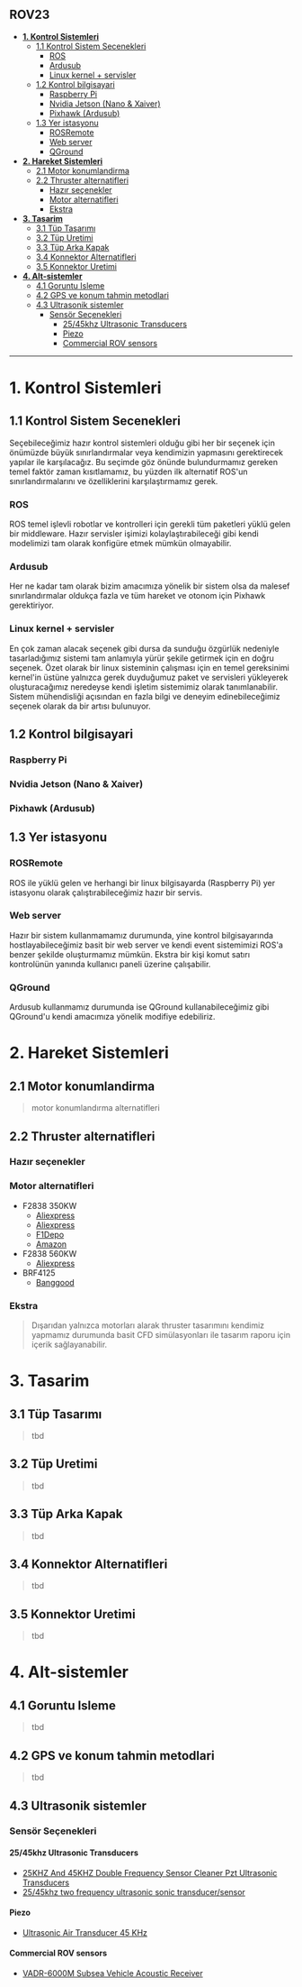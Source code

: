 **ROV23**
---
- [**1. Kontrol Sistemleri**](#1-kontrol-sistemleri)
  - [1.1 Kontrol Sistem Secenekleri](#11-kontrol-sistem-secenekleri)
    - [ROS](#ros)
    - [Ardusub](#ardusub)
    - [Linux kernel + servisler](#linux-kernel--servisler)
  - [1.2 Kontrol bilgisayari](#12-kontrol-bilgisayari)
    - [Raspberry Pi](#raspberry-pi)
    - [Nvidia Jetson (Nano & Xaiver)](#nvidia-jetson-nano--xaiver)
    - [Pixhawk (Ardusub)](#pixhawk-ardusub)
  - [1.3 Yer istasyonu](#13-yer-istasyonu)
    - [ROSRemote](#rosremote)
    - [Web server](#web-server)
    - [QGround](#qground)
- [**2. Hareket Sistemleri**](#2-hareket-sistemleri)
  - [2.1 Motor konumlandirma](#21-motor-konumlandirma)
  - [2.2 Thruster alternatifleri](#22-thruster-alternatifleri)
    - [Hazır seçenekler](#hazır-seçenekler)
    - [Motor alternatifleri](#motor-alternatifleri)
    - [Ekstra](#ekstra)
- [**3. Tasarim**](#3-tasarim)
  - [3.1 Tüp Tasarımı](#31-tüp-tasarımı)
  - [3.2 Tüp Uretimi](#32-tüp-uretimi)
  - [3.3 Tüp Arka Kapak](#33-tüp-arka-kapak)
  - [3.4 Konnektor Alternatifleri](#34-konnektor-alternatifleri)
  - [3.5 Konnektor Uretimi](#35-konnektor-uretimi)
- [**4. Alt-sistemler**](#4-alt-sistemler)
  - [4.1 Goruntu Isleme](#41-goruntu-isleme)
  - [4.2 GPS ve konum tahmin metodlari](#42-gps-ve-konum-tahmin-metodlari)
  - [4.3 Ultrasonik sistemler](#43-ultrasonik-sistemler)
    - [Sensör Seçenekleri](#sensör-seçenekleri)
      - [25/45khz Ultrasonic Transducers](#2545khz-ultrasonic-transducers)
      - [Piezo](#piezo)
      - [Commercial ROV sensors](#commercial-rov-sensors)
---

# **1. Kontrol Sistemleri**

## 1.1 Kontrol Sistem Secenekleri
Seçebileceğimiz hazır kontrol sistemleri olduğu gibi her bir seçenek için önümüzde büyük sınırlandırmalar veya kendimizin yapmasını gerektirecek yapılar ile karşılacağız. Bu seçimde göz önünde bulundurmamız gereken temel faktör zaman kısıtlamamız, bu yüzden ilk alternatif ROS'un sınırlandırmalarını ve özelliklerini karşılaştırmamız gerek.

### ROS
ROS temel işlevli robotlar ve kontrolleri için gerekli tüm paketleri yüklü gelen bir middleware. Hazır servisler işimizi kolaylaştırabileceği gibi kendi modelimizi tam olarak konfigüre etmek mümkün olmayabilir.

### Ardusub
Her ne kadar tam olarak bizim amacımıza yönelik bir sistem olsa da malesef sınırlandırmalar oldukça fazla ve tüm hareket ve otonom için Pixhawk gerektiriyor.

### Linux kernel + servisler
En çok zaman alacak seçenek gibi dursa da sunduğu özgürlük nedeniyle tasarladığımız sistemi tam anlamıyla yürür şekile getirmek için en doğru seçenek.
Özet olarak bir linux sisteminin çalışması için en temel gereksinimi kernel'in üstüne yalnızca gerek duyduğumuz paket ve servisleri yükleyerek oluşturacağımız neredeyse kendi işletim sistemimiz olarak tanımlanabilir. Sistem mühendisliği açısından en fazla bilgi ve deneyim edinebileceğimiz seçenek olarak da bir artısı bulunuyor.


## 1.2 Kontrol bilgisayari

### Raspberry Pi
### Nvidia Jetson (Nano & Xaiver)
### Pixhawk (Ardusub)

## 1.3 Yer istasyonu

### ROSRemote
ROS ile yüklü gelen ve herhangi bir linux bilgisayarda (Raspberry Pi) yer istasyonu olarak çalıştırabileceğimiz hazır bir servis.

### Web server
Hazır bir sistem kullanmamamız durumunda, yine kontrol bilgisayarında hostlayabileceğimiz basit bir web server ve kendi event sistemimizi ROS'a benzer şekilde oluşturmamız mümkün. Ekstra bir kişi komut satırı kontrolünün yanında kullanıcı paneli üzerine çalışabilir.

### QGround
Ardusub kullanmamız durumunda ise QGround kullanabileceğimiz gibi QGround'u kendi amacımıza yönelik modifiye edebiliriz.

# **2. Hareket Sistemleri**

## 2.1 Motor konumlandirma
> motor konumlandırma alternatifleri

## 2.2 Thruster alternatifleri
### Hazır seçenekler
### Motor alternatifleri
- F2838 350KW
    - [Aliexpress](https://www.aliexpress.com/item/1005004303565052.html?spm=a2g0o.productlist.0.0.687761edfKZp29&algo_pvid=b23721b8-060c-4fb4-a19a-a571b01e4a74&algo_exp_id=b23721b8-060c-4fb4-a19a-a571b01e4a74-1&pdp_ext_f=%7B%22sku_id%22%3A%2212000028689508334%22%7D&pdp_npi=2%40dis%21TRY%21497.6%21368.21%21%21%2116.89%21%21%402101fd4b16612530564114403e4b44%2112000028689508334%21sea&curPageLogUid=kmBrn56H0XRc)
    - [Aliexpress](https://www.aliexpress.com/item/1005003908184896.html?spm=a2g0o.productlist.0.0.687761edfKZp29&algo_pvid=b23721b8-060c-4fb4-a19a-a571b01e4a74&algo_exp_id=b23721b8-060c-4fb4-a19a-a571b01e4a74-9&pdp_ext_f=%7B%22sku_id%22%3A%2212000027440102040%22%7D&pdp_npi=2%40dis%21TRY%21487.23%21331.35%21%21%2171.61%21%21%402101fd4b16612530564114403e4b44%2112000027440102040%21sea&curPageLogUid=CqwdbwjyX44P&gatewayAdapt=glo2tur)
    - [F1Depo](https://www.f1depo.com/urun/ipx8-su-gecirmez-fircasiz-motor-f2838-cw-350kv)
    - [Amazon](https://www.amazon.com/VGEBY1-Brushless-F2838-350KV-Underwater-Waterproof/dp/B07W8TXD7L)
- F2838 560KW
    - [Aliexpress](https://www.aliexpress.com/item/4001065199650.html?spm=a2g0o.productlist.0.0.687761edfKZp29&algo_pvid=b23721b8-060c-4fb4-a19a-a571b01e4a74&algo_exp_id=b23721b8-060c-4fb4-a19a-a571b01e4a74-5&pdp_ext_f=%7B%22sku_id%22%3A%2210000014000174833%22%7D&pdp_npi=2%40dis%21TRY%21532.15%21377.81%21%21%216.72%21%21%402101fd4b16612530564114403e4b44%2110000014000174833%21sea&curPageLogUid=KsplPoywlvjo)
- BRF4125
    - [Banggood](https://www.banggood.com/DXW-BRF4125-300KV-350KV-3-6S-Waterproof-Brushless-Motor-for-RC-Drone-FPV-Racing-Multirotor-p-1380283.html?imageAb=2&cur_warehouse=CN&ID=517076&rmmds=search&a=1661253501.4779&DCC=TR&currency=EUR&akmClientCountry=TR)

### Ekstra
> Dışarıdan yalnızca motorları alarak thruster tasarımını kendimiz yapmamız durumunda basit CFD simülasyonları ile tasarım raporu için içerik sağlayanabilir.

# **3. Tasarim**

## 3.1 Tüp Tasarımı
>tbd

## 3.2 Tüp Uretimi
>tbd

## 3.3 Tüp Arka Kapak
>tbd

## 3.4 Konnektor Alternatifleri
>tbd

## 3.5 Konnektor Uretimi
>tbd

# **4. Alt-sistemler**

## 4.1 Goruntu Isleme
>tbd

## 4.2 GPS ve konum tahmin metodlari
>tbd

## 4.3 Ultrasonik sistemler
### Sensör Seçenekleri
#### 25/45khz Ultrasonic Transducers
- [25KHZ And 45KHZ Double Frequency Sensor Cleaner Pzt Ultrasonic Transducers](https://www.alibaba.com/product-detail/25KHZ-And-45KHZ-Double-Frequency-Sensor_60788959520.html)
- [25/45khz two frequency ultrasonic sonic transducer/sensor](https://www.alibaba.com/product-detail/25-45khz-two-frequency-ultrasonic-sonic_60308262261.html)
#### Piezo
- [Ultrasonic Air Transducer 45 KHz](https://www.steminc.com/PZT/fr/ultrasonic-air-transducer-45-khz)
#### Commercial ROV sensors
- [VADR-6000M Subsea Vehicle Acoustic Receiver](https://www.rjeint.com/portfolio/vadr-6000m-subsea-vehicle-acoustic-receivers/)